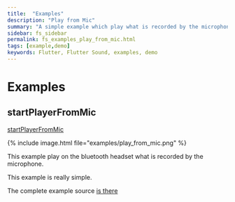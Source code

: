 ```yaml
---
title:  "Examples"
description: "Play from Mic"
summary: "A simple example which play what is recorded by the microphone"
sidebar: fs_sidebar
permalink: fs_examples_play_from_mic.html
tags: [example,demo]
keywords: Flutter, Flutter Sound, examples, demo
---
```

# Examples


## startPlayerFromMic

[startPlayerFromMic](https://github.com/dooboolab/flutter_sound/blob/master/flutter_sound/example/lib/play_from_mic/play_from_mic.dart)

{% include image.html file="examples/play_from_mic.png" %}

This example play on the bluetooth headset what is recorded by the microphone.

This example is really simple.

The complete example source [is there](https://github.com/dooboolab/flutter_sound/blob/master/flutter_sound/example/lib/play_from_mic/play_from_mic.dart)
